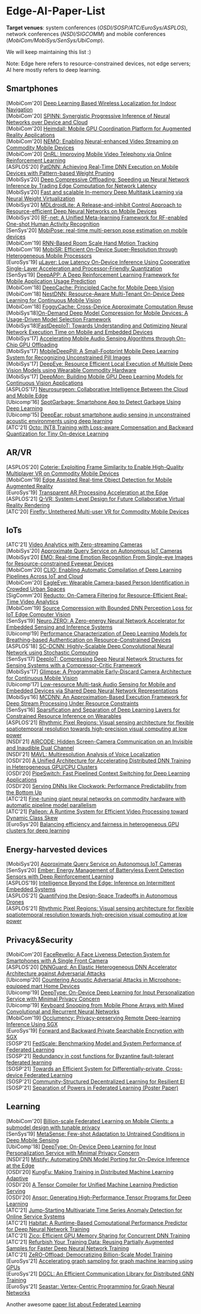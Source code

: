 # Edge-AI-Paper-List

**Target venues**: system conferences (*OSDI/SOSP/ATC/EuroSys/ASPLOS*), network conferences (*NSDI/SIGCOMM*) and mobile conferences (*MobiCom/MobiSys/SenSys/UbiComp*).

We will keep maintaining this list :)

Note: Edge here refers to resource-constrained devices, not edge servers; AI here mostly refers to deep learning.

## Smartphones

[MobiCom'20] [Deep Learning Based Wireless Localization for Indoor Navigation](https://dl.acm.org/doi/pdf/10.1145/3372224.3380894) </br>
[MobiCom'20] [SPINN: Synergistic Progressive Inference of Neural Networks over Device and Cloud](https://dl.acm.org/doi/pdf/10.1145/3372224.3419194) </br>
[MobiCom'20] [Heimdall: Mobile GPU Coordination Platform for Augmented Reality Applications](https://dl.acm.org/doi/pdf/10.1145/3372224.3419192) </br>
[MobiCom'20] [NEMO: Enabling Neural-enhanced Video Streaming on Commodity Mobile Devices](https://dl.acm.org/doi/pdf/10.1145/3372224.3419185) </br>
[MobiCom'20] [OnRL: Improving Mobile Video Telephony via Online Reinforcement Learning](https://dl.acm.org/doi/pdf/10.1145/3372224.3419186) </br>
[ASPLOS'20] [PatDNN: Achieving Real-Time DNN Execution on Mobile Devices with Pattern-based Weight Pruning](https://dl.acm.org/doi/pdf/10.1145/3373376.3378534) </br>
[MobiSys‘20] [Deep Compressive Offloading: Speeding up Neural Network Inference by Trading Edge Computation for Network Latency](https://doi.org/10.1145/3384419.3430898)</br>
[MobiSys‘20] [Fast and scalable In-memory Deep Multitask Learning via Neural Weight Virtualization](https://doi.org/10.1145/3386901.3388947)</br>
[MobiSys‘20] [MDLdroidLite: A Release-and-inhibit Control Approach to Resource-efficient Deep Neural Networks on Mobile Devices](https://doi.org/10.1145/3384419.3430716)</br>
[MobiSys'20] [RF-net: A Unified Meta-learning Framework for RF-enabled One-shot Human Activity Recognition](https://doi.org/10.1145/3384419.3430735)</br>
[SenSys'20] [MobiPose: real-time multi-person pose estimation on mobile devices](https://dl.acm.org/doi/abs/10.1145/3384419.3430726) </br>
[MobiCom'19] [RNN-Based Room Scale Hand Motion Tracking](https://dl.acm.org/doi/10.1145/3300061.3345439) </br>
[MobiCom'19] [MobiSR: Efficient On-Device Super-Resolution through Heterogeneous Mobile Processors](https://dl.acm.org/doi/10.1145/3300061.3345455) </br>
[EuroSys'19] [µLayer: Low Latency On-Device Inference Using Cooperative Single-Layer Acceleration and Processor-Friendly Quantization](https://dl.acm.org/doi/pdf/10.1145/3302424.3303950) </br>
[SenSys‘19] [DeepAPP: A Deep Reinforcement Learning Framework for Mobile Application Usage Prediction](https://doi.org/10.1145/3356250.3360038)</br>
[MobiCom'18] [DeepCache: Principled Cache for Mobile Deep Vision](https://dl.acm.org/doi/10.1145/3241539.3241563) </br>
[MobiCom'18] [NestDNN: Resource-Aware Multi-Tenant On-Device Deep Learning for Continuous Mobile Vision](https://dl.acm.org/doi/10.1145/3241539.3241559) </br>
[MobiCom'18] [FoggyCache: Cross-Device Approximate Computation Reuse](https://dl.acm.org/doi/10.1145/3241539.3241557) </br>
[MobiSys‘18][On-Demand Deep Model Compression for Mobile Devices: A Usage-Driven Model Selection Framework](https://doi.org/10.1145/3210240.3210337)</br>
[MobiSys‘18][FastDeepIoT: Towards Understanding and Optimizing Neural Network Execution Time on Mobile and Embedded Devices](https://doi.org/10.1145/3274783.3274840)</br>
[MobiSys'17] [Accelerating Mobile Audio Sensing Algorithms through On-Chip GPU Offloading](https://dl.acm.org/ft_gateway.cfm?id=3081358&ftid=1882661&dwn=1&CFID=39793162&CFTOKEN=15a0f3fc0be5d576-24EC57D1-9A17-7F75-7BEC8FD035518031) </br>
[MobiSys'17] [MobileDeepPill: A Small-Footprint Mobile Deep Learning System for Recognizing Unconstrained Pill Images](https://dl.acm.org/ft_gateway.cfm?id=3081336&ftid=1882628&dwn=1&CFID=39793162&CFTOKEN=15a0f3fc0be5d576-24EC57D1-9A17-7F75-7BEC8FD035518031) </br>
[MobiSys'17] [DeepEye: Resource Efficient Local Execution of Multiple Deep Vision Models using Wearable Commodity Hardware](https://dl.acm.org/ft_gateway.cfm?id=3081359&ftid=1882636&dwn=1&CFID=39793162&CFTOKEN=15a0f3fc0be5d576-24EC57D1-9A17-7F75-7BEC8FD035518031) </br>
[MobiSys'17] [DeepMon: Building Mobile GPU Deep Learning Models for Continuous Vision Applications](https://dl.acm.org/ft_gateway.cfm?id=3081360&ftid=1882639&dwn=1&CFID=39793162&CFTOKEN=15a0f3fc0be5d576-24EC57D1-9A17-7F75-7BEC8FD035518031) </br>
[ASPLOS'17] [Neurosurgeon: Collaborative Intelligence Between the Cloud and Mobile Edge](https://dl.acm.org/doi/10.1145/3037697.3037698) </br>
[Ubicomp'16] [SpotGarbage: Smartphone App to Detect Garbage Using Deep Learning](https://dl.acm.org/doi/pdf/10.1145/2971648.2971731) </br>
[Ubicomp'15] [DeepEar: robust smartphone audio sensing in unconstrained acoustic environments using deep learning](https://dl.acm.org/doi/pdf/10.1145/2750858.2804262) </br>
[ATC'21] [Octo: INT8 Training with Loss-aware Compensation and Backward Quantization for Tiny On-device Learning](https://www.usenix.org/conference/atc21/presentation/zhou-qihua) </br>


## AR/VR

[ASPLOS'20] [Coterie: Exploiting Frame Similarity to Enable High-Quality Multiplayer VR on Commodity Mobile Devices](https://dl.acm.org/doi/pdf/10.1145/3373376.3378516) </br>
[MobiCom'19] [Edge Assisted Real-time Object Detection for Mobile Augmented Reality](https://dl.acm.org/doi/10.1145/3300061.3300116) </br>
[EuroSys'19] [Transparent AR Processing Acceleration at the Edge](https://dl.acm.org/doi/pdf/10.1145/3301418.3313942) </br>
[ASPLOS'21] [Q-VR: System-Level Design for Future Collaborative Virtual Reality Rendering](https://dl.acm.org/doi/abs/10.1145/3445814.3446715) </br>
[ATC'20] [Firefly: Untethered Multi-user VR for Commodity Mobile Devices](https://www.usenix.org/conference/atc20/presentation/liu-xing) </br>


## IoTs

[ATC'21] [Video Analytics with Zero-streaming Cameras](https://xumengwei.github.io/files/ATC-DIVA.pdf)</br>
[MobiSys'20] [Approximate Query Service on Autonomous IoT Cameras](https://xumengwei.github.io/files/MobiSys-Elf.pdf)</br>
[MobiSys‘20] [EMO: Real-time Emotion Recognition From Single-eye Images for Resource-constrained Eyewear Devices](https://doi.org/10.1145/3386901.3388917)</br>
[MobiCom'20] [CLIO: Enabling Automatic Compilation of Deep Learning Pipelines Across IoT and Cloud](https://dl.acm.org/doi/pdf/10.1145/3372224.3419215) </br>
[MobiCom'20] [EagleEye: Wearable Camera-based Person Identification in Crowded Urban Spaces](https://dl.acm.org/doi/pdf/10.1145/3372224.3380881) </br>
[SigComm'20] [Reducto: On-Camera Filtering for Resource-Efficient Real-Time Video Analytics](https://dl.acm.org/doi/pdf/10.1145/3387514.3405874) </br>
[MobiCom'19] [Source Compression with Bounded DNN Perception Loss for IoT Edge Computer Vision](https://dl.acm.org/doi/10.1145/3300061.3345448) </br>
[SenSys‘19] [Neuro.ZERO: A Zero-energy Neural Network Accelerator for Embedded Sensing and Inference Systems](https://doi.org/10.1145/3356250.3360030)</br>
[Ubicomp‘19] [Performance Characterization of Deep Learning Models for Breathing-based Authentication on Resource-Constrained Devices](https://doi.org/10.1145/3287036)</br>
[ASPLOS'18]  [SC-DCNN: Highly-Scalable Deep Convolutional Neural Network using Stochastic Computing](https://dl.acm.org/doi/pdf/10.1145/3037697.3037746) </br>
[SenSys‘17] [DeepIoT: Compressing Deep Neural Network Structures for Sensing Systems with a Compressor-Critic Framework](https://doi.org/10.1145/3131672.3131675)</br>
[MobiSys'17] [Glimpse: A Programmable Early-Discard Camera Architecture for Continuous Mobile Vision](https://dl.acm.org/ft_gateway.cfm?id=3081347&ftid=1882638&dwn=1&CFID=39793162&CFTOKEN=15a0f3fc0be5d576-24EC57D1-9A17-7F75-7BEC8FD035518031) </br>
[Ubicomp'17] [Low-resource Multi-task Audio Sensing for Mobile and Embedded Devices via Shared Deep Neural Network Representations](https://dl.acm.org/doi/pdf/10.1145/3131895)</br>
[MobiSys‘16] [MCDNN: An Approximation-Based Execution Framework for Deep Stream Processing Under Resource Constraints](https://doi.org/10.1145/2906388.2906396)</br>
[SenSys‘16] [Sparsification and Separation of Deep Learning Layers for Constrained Resource Inference on Wearables](https://doi.org/10.1145/2994551.2994564)</br>
[ASPLOS'21] [Rhythmic Pixel Regions: Visual sensing architecture for flexible spatiotemporal resolution towards high-precision visual computing at low power](https://dl.acm.org/doi/abs/10.1145/3445814.3446737) </br>
[NSDI'21] [AIRCODE: Hidden Screen-Camera Communication on an Invisible and Inaudible Dual Channel](https://www.usenix.org/conference/nsdi21/presentation/qian) </br>
[NSDI'21] [MAVL: Multiresolution Analysis of Voice Localization](https://www.usenix.org/conference/nsdi21/presentation/wang)</br>
[OSDI'20] [A Unified Architecture for Accelerating Distributed DNN Training in Heterogeneous GPU/CPU Clusters](https://www.usenix.org/conference/osdi20/presentation/jiang)</br>
[OSDI'20] [PipeSwitch: Fast Pipelined Context Switching for Deep Learning Applications](https://www.usenix.org/conference/osdi20/presentation/bai)</br>
[OSDI'20] [Serving DNNs like Clockwork: Performance Predictability from the Bottom Up](https://www.usenix.org/conference/osdi20/presentation/gujarati)</br>
[ATC'21] [Fine-tuning giant neural networks on commodity hardware with automatic pipeline model parallelism](https://www.usenix.org/conference/atc21/presentation/eliad) </br>
[ATC'21] [Palleon: A Runtime System for Efficient Video Processing toward Dynamic Class Skew](https://www.usenix.org/conference/atc21/presentation/feng-boyuan) </br>
[EuroSys'20] [Balancing efficiency and fairness in heterogeneous GPU clusters for deep learning](https://dl.acm.org/doi/abs/10.1145/3342195.3387555) </br>

## Energy-harvested devices

[MobiSys‘20] [Approximate Query Service on Autonomous IoT Cameras](https://doi.org/10.1145/3386901.3388948)</br>
[SenSys‘20] [Ember: Energy Management of Batteryless Event Detection Sensors with Deep Reinforcement Learning](https://doi.org/10.1145/3384419.3430734)</br>
[ASPLOS'19] [Intelligence Beyond the Edge: Inference on Intermittent Embedded Systems](https://brandonlucia.com/pubs/2019.asplos.sonic.pdf) </br>
[ASPLOS'21] [Quantifying the Design-Space Tradeoffs in Autonomous Drones](https://dl.acm.org/doi/abs/10.1145/3445814.3446721) </br>
[ASPLOS'21] [Rhythmic Pixel Regions: Visual sensing architecture for flexible spatiotemporal resolution towards high-precision visual computing at low power](https://dl.acm.org/doi/abs/10.1145/3445814.3446737) </br>


## Privacy&Security

[MobiCom'20] [FaceRevelio: A Face Liveness Detection System for Smartphones with A Single Front Camera](https://dl.acm.org/doi/pdf/10.1145/3372224.3419206) </br>
[ASPLOS'20] [DNNGuard: An Elastic Heterogeneous DNN Accelerator Architecture against Adversarial Attacks](https://dl.acm.org/doi/pdf/10.1145/3373376.3378532) </br>
[Ubicomp'20] [Countering Acoustic Adversarial Attacks in Microphone-equipped mart Home Devices](https://doi.org/10.1145/3397332)</br>
[Ubicomp'19] [DeepType: On-Device Deep Learning for Input Personalization Service with Minimal Privacy Concern](https://doi.org/10.1145/3287075)</br>
[Ubicomp'19] [Keyboard Snooping from Mobile Phone Arrays with Mixed Convolutional and Recurrent Neural Networks](https://doi.org/10.1145/3328916)</br>
[MobiCom'19] [Occlumency: Privacy-preserving Remote Deep-learning Inference Using SGX](https://dl.acm.org/doi/10.1145/3300061.3345447) </br>
[EuroSys'19] [Forward and Backward Private Searchable Encryption with SGX](https://dl.acm.org/doi/pdf/10.1145/3301417.3312496) </br> 
[SOSP'21] [FedScale: Benchmarking Model and System Performance of Federated Learning](https://dl.acm.org/doi/10.1145/3477114.3488760) </br>
[SOSP'21] [Redundancy in cost functions for Byzantine fault-tolerant federated learning](https://dl.acm.org/doi/10.1145/3477114.3488761) </br>
[SOSP'21] [Towards an Efficient System for Differentially-private, Cross-device Federated Learning](https://dl.acm.org/doi/10.1145/3477114.3488762) </br>
[SOSP'21] [Community-Structured Decentralized Learning for Resilient EI](https://dl.acm.org/doi/10.1145/3477114.3488764) </br>
[SOSP'21] [Separation of Powers in Federated Learning (Poster Paper)](https://dl.acm.org/doi/10.1145/3477114.3488765) </br>


## Learning

[MobiCom'20] [Billion-scale Federated Learning on Mobile Clients: a submodel design with tunable privacy](https://dl.acm.org/doi/pdf/10.1145/3372224.3419188) </br>
[SenSys‘19] [MetaSense: Few-shot Adaptation to Untrained Conditions in Deep Mobile Sensing](https://doi.org/10.1145/3356250.3360020)</br>
[UbiComp'18] [DeepType: On-Device Deep Learning for Input Personalization Service with Minimal Privacy Concern](https://xumengwei.github.io/files/UbiComp-DeepType.pdf)</br>
[NSDI'21] [Mistify: Automating DNN Model Porting for On-Device Inference at the Edge](https://www.usenix.org/conference/nsdi21/presentation/guo)</br>
[OSDI'20] [KungFu: Making Training in Distributed Machine Learning Adaptive](https://www.usenix.org/conference/osdi20/presentation/mai)</br>
[OSDI'20] [A Tensor Compiler for Unified Machine Learning Prediction Serving](https://www.usenix.org/conference/osdi20/presentation/nakandala)</br>
[OSDI'20] [Ansor: Generating High-Performance Tensor Programs for Deep Learning](https://www.usenix.org/conference/osdi20/presentation/zheng)</br>
[ATC'21] [Jump-Starting Multivariate Time Series Anomaly Detection for Online Service Systems](https://www.usenix.org/conference/atc21/presentation/ma) </br>
[ATC'21] [Habitat: A Runtime-Based Computational Performance Predictor for Deep Neural Network Training](https://www.usenix.org/conference/atc21/presentation/yu) </br>
[ATC'21] [Zico: Efficient GPU Memory Sharing for Concurrent DNN Training](https://www.usenix.org/conference/atc21/presentation/lim) </br>
[ATC'21] [Refurbish Your Training Data: Reusing Partially Augmented Samples for Faster Deep Neural Network Training](https://www.usenix.org/conference/atc21/presentation/lee) </br>
[ATC'21] [ZeRO-Offload: Democratizing Billion-Scale Model Training](https://www.usenix.org/conference/atc21/presentation/ren-jie) </br>
[EuroSys'21] [Accelerating graph sampling for graph machine learning using GPUs](https://dl.acm.org/doi/10.1145/3447786.3456244) </br>
[EuroSys'21] [DGCL: An Efficient Communication Library for Distributed GNN Training](https://dl.acm.org/doi/abs/10.1145/3447786.3456233) </br>
[EuroSys'21] [Seastar: Vertex-Centric Programming for Graph Neural Networks](https://dl.acm.org/doi/10.1145/3447786.3456247) </br>

Another awesome [paper list about Federated Learning](https://github.com/chaoyanghe/Awesome-Federated-Learning)
